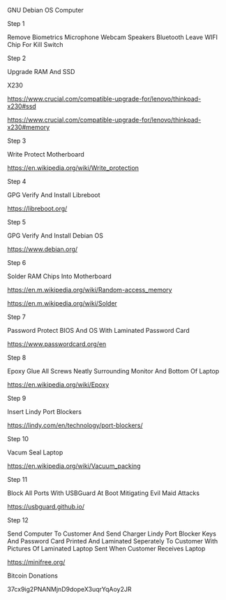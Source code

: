 GNU Debian OS Computer


Step 1

Remove Biometrics Microphone Webcam Speakers Bluetooth Leave WIFI Chip For Kill Switch


Step 2

Upgrade RAM And SSD

X230

https://www.crucial.com/compatible-upgrade-for/lenovo/thinkpad-x230#ssd

https://www.crucial.com/compatible-upgrade-for/lenovo/thinkpad-x230#memory


Step 3

Write Protect Motherboard

https://en.wikipedia.org/wiki/Write_protection


Step 4

GPG Verify And Install Libreboot

https://libreboot.org/


Step 5

GPG Verify And Install Debian OS

https://www.debian.org/


Step 6

Solder RAM Chips Into Motherboard

https://en.m.wikipedia.org/wiki/Random-access_memory

https://en.m.wikipedia.org/wiki/Solder


Step 7

Password Protect BIOS And OS With Laminated Password Card

https://www.passwordcard.org/en


Step 8

Epoxy Glue All Screws Neatly Surrounding Monitor And Bottom Of Laptop

https://en.wikipedia.org/wiki/Epoxy


Step 9

Insert Lindy Port Blockers

https://lindy.com/en/technology/port-blockers/


Step 10

Vacum Seal Laptop

https://en.wikipedia.org/wiki/Vacuum_packing


Step 11

Block All Ports With USBGuard At Boot Mitigating Evil Maid Attacks

https://usbguard.github.io/


Step 12

Send Computer To Customer And Send Charger Lindy Port Blocker Keys And Password Card Printed And Laminated Seperately To Customer With Pictures Of Laminated Laptop Sent When Customer Receives Laptop

https://minifree.org/

Bitcoin Donations

37cx9ig2PNANMjnD9dopeX3uqrYqAoy2JR
